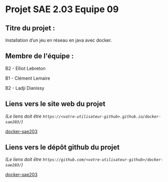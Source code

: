# Projet SAE 2.03 Equipe 09

## Titre du projet :

Installation d’un jeu en réseau en java avec docker.

## Membre de l'équipe :

B2 - Elliot Lebreton

B1 - Clément Lemaire

B2 - Ladji Dianissy

## Liens vers le site web du projet
_(Le liens doit être ```https://<votre-utilisateur-github>.github.io/docker-sae203/```)_

[docker-sae203](https://patricklegoat.github.io/docker-sae203/)

## Liens vers le dépôt github du projet
_(Le liens doit être ```https://github.com/<votre-utilisateur-github>/docker-sae203/```)_

[docker-sae203](https://github.com/PatrickLeGoat/docker-sae203.git)

